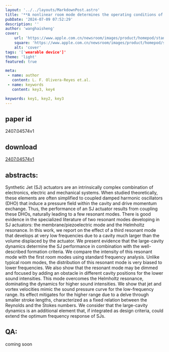 ```yaml
---
layout: '../../layouts/MarkdownPost.astro'
title: '**A nonlinear room mode determines the operating conditions of a largecavity synthetic jet actuator at low frequencies**'
pubDate: '2024-07-09 07:52:29'
description: ''
author: 'wanghaisheng'
cover:
    url: 'https://www.apple.com.cn/newsroom/images/product/homepod/standard/Apple-HomePod-hero-230118_big.jpg.large_2x.jpg'
    square: 'https://www.apple.com.cn/newsroom/images/product/homepod/standard/Apple-HomePod-hero-230118_big.jpg.large_2x.jpg'
    alt: 'cover'
tags: '['wearable device']' 
theme: 'light'
featured: true

meta:
 - name: author
   content: L. F. Olivera-Reyes et.al.
 - name: keywords
   content: key3, key4

keywords: key1, key2, key3
---
```


## paper id
2407.04574v1
## download
[2407.04574v1](http://arxiv.org/abs/2407.04574v1)
## abstracts:
Synthetic Jet (SJ) actuators are an intrinsically complex combination of electronics, electric and mechanical systems. When studied theoretically, these elements are often simplified to coupled damped harmonic oscillators (DHO) that induce a pressure field within the cavity and drive momentum exchange. Thus, the performance of an SJ actuator results from coupling these DHOs, naturally leading to a few resonant modes. There is good evidence in the specialized literature of two resonant modes developing in SJ actuators: the membrane/piezoelectric mode and the Helmholtz resonance. In this work, we report on the effect of a third resonant mode that develops at very low frequencies due to a cavity much larger than the volume displaced by the actuator. We present evidence that the large-cavity dynamics determine the SJ performance in combination with the well-described formation criteria. We compare the intensity of this resonant mode with the first room modes using standard frequency analysis. Unlike typical room modes, the distribution of this resonant mode is very biased to lower frequencies. We also show that the resonant mode may be dimmed and focused by adding an obstacle in different cavity positions for the lower sound intensities. This mode overcomes the Helmholtz resonance, dominating the dynamics for higher sound intensities. We show that jet and vortex velocities mimic the sound pressure curve for the low-frequency range. Its effect mitigates for the higher range due to a delve through smaller stroke lengths, characterized as a fixed relation between the Reynolds and the Stokes numbers. We consider that the large-cavity dynamics is an additional element that, if integrated as design criteria, could extend the optimum frequency response of SJs.
## QA:
coming soon
